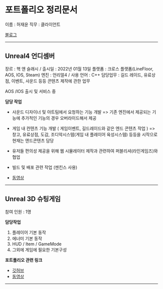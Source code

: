 # 포트폴리오 정리문서

이름 : 허재윤
직무 : 클라이언트

[블로그](https://study-progmming.tistory.com)


----
## Unreal4 언디셈버
장르 : 핵 앤 슬래시 / 출시일 : 2022년 01월 13일
플랫폼 : 크로스 플랫폼(LineFloor,  AOS, IOS, Steam)
엔진 : 언리얼4 / 사용 언어 : C++
담당업무 : 길드 레이드, 유료상점, 이벤트, 사운드 등등 콘텐츠 제작에 관한 업무

AOS /IOS 출시 및 서비스 중

**담당 작업**
- 사운드 디자이너 및 아트팀에서 요청하는 기능 개발
=> 기존 엔진에서 제공되는 기능에 추가적인 기능의 경우 오버라이드해서 제공
- 게임 내 컨텐츠 기능 개발 ( 게임이벤트, 길드레이드와 같은 엔드 콘텐츠 작업 )
=> 창고, 유료상점, 도감, 조디악시스템(게임 내 플레이어 육성시스템) 등등을 시작으로 현재는 앤드콘텐츠 담당
- 유저들 편의성 제공을 위해 웹 시뮬레이터 제작과 관련하여 퍼블리셔(라인게임즈)와 협업
- 빌드 및 배포 관련 작업 (젠킨스 사용)


- [동영상]([https://youtu.be/nF9elvQ-Rms](https://www.youtube.com/@undecember_gl_official) "클릭하시면 해당 유튜브로 이동합니다.")

----
## Unreal 3D 슈팅게임 
참여 인원 : 1명

**담당작업**
 1. 플레이어 기본 동작
 2. 에너미 기본 동작 
 3. HUD / Item / GameMode
 4. 그외에 게임에 필요한 기본구성

 
**포트폴리오 관련 링크**
- [깃허브](https://github.com/ricethief0/Unreal_3DShooting/tree/main/Shooting3D/Source/Shooting3D "클릭하시면 해당 포트폴리오의 깃허브로 이동합니다.")
- [동영상](https://youtu.be/nF9elvQ-Rms "클릭하시면 해당 포트폴리오의 유튜브로 이동합니다.")
---

